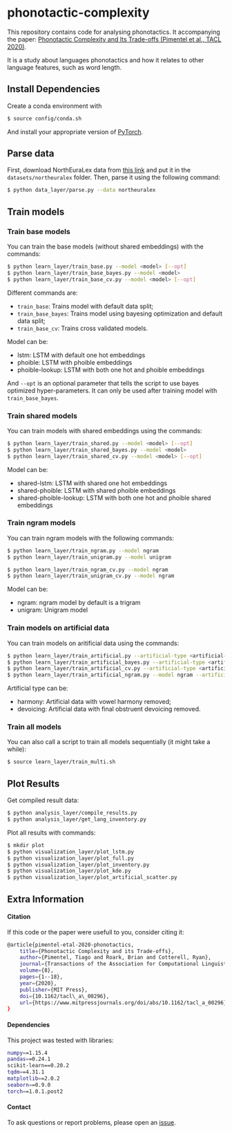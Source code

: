 # phonotactic-complexity

This repository contains code for analysing phonotactics. It accompanying the paper: [Phonotactic Complexity and Its Trade-offs (Pimentel et al., TACL 2020)](https://www.mitpressjournals.org/doi/abs/10.1162/tacl_a_00296).

It is a study about languages phonotactics and how it relates to other language features, such as word length.

## Install Dependencies

Create a conda environment with
```bash
$ source config/conda.sh
```
And install your appropriate version of [PyTorch](https://pytorch.org/get-started/locally/).

## Parse data

First, download NorthEuraLex data from [this link](http://www.northeuralex.org/) and put it in the `datasets/northeuralex` folder.
Then, parse it using the following command:

```bash
$ python data_layer/parse.py --data northeuralex
```

## Train models

### Train base models

You can train the base models (without shared embeddings) with the commands:

```bash
$ python learn_layer/train_base.py --model <model> [--opt]
$ python learn_layer/train_base_bayes.py --model <model>
$ python learn_layer/train_base_cv.py --model <model> [--opt]
```

Different commands are:
* `train_base`: Trains model with default data split;
* `train_base_bayes`: Trains model using bayesing optimization and default data split;
* `train_base_cv`: Trains cross validated models.

Model can be:
* lstm: LSTM with default one hot embeddings
* phoible: LSTM with phoible embeddings
* phoible-lookup: LSTM with both one hot and phoible embeddings


And `--opt` is an optional parameter that tells the script to use bayes optimized hyper-parameters. It can only be used after training model with `train_base_bayes`.

### Train shared models

You can train models with shared embeddings using the commands:
```bash
$ python learn_layer/train_shared.py --model <model> [--opt]
$ python learn_layer/train_shared_bayes.py --model <model>
$ python learn_layer/train_shared_cv.py --model <model> [--opt]
```

Model can be:
* shared-lstm: LSTM with shared one hot embeddings
* shared-phoible: LSTM with shared phoible embeddings
* shared-phoible-lookup: LSTM with both one hot and phoible shared embeddings


### Train ngram models

You can train ngram models with the following commands:
```bash
$ python learn_layer/train_ngram.py --model ngram
$ python learn_layer/train_unigram.py --model unigram

$ python learn_layer/train_ngram_cv.py --model ngram
$ python learn_layer/train_unigram_cv.py --model ngram
```

Model can be:
* ngram: ngram model by default is a trigram
* unigram: Unigram model


### Train models on artificial data

You can train models on aritificial data using the commands:
```bash
$ python learn_layer/train_artificial.py --artificial-type <artificial-type>
$ python learn_layer/train_artificial_bayes.py --artificial-type <artificial-type>
$ python learn_layer/train_artificial_cv.py --artificial-type <artificial-type>
$ python learn_layer/train_artificial_ngram.py --model ngram --artificial-type <artificial-type>
```

Artificial type can be:
* harmony: Artificial data with vowel harmony removed;
* devoicing: Artificial data with final obstruent devoicing removed.


### Train all models

You can also call a script to train all models sequentially (it might take a while):

```bash
$ source learn_layer/train_multi.sh
```

## Plot Results

Get compiled result data:

```bash
$ python analysis_layer/compile_results.py
$ python analysis_layer/get_lang_inventory.py
```

Plot all results with commands:
```bash
$ mkdir plot
$ python visualization_layer/plot_lstm.py
$ python visualization_layer/plot_full.py
$ python visualization_layer/plot_inventory.py
$ python visualization_layer/plot_kde.py
$ python visualization_layer/plot_artificial_scatter.py
```

## Extra Information


#### Citation

If this code or the paper were usefull to you, consider citing it:


```bash
@article{pimentel-etal-2020-phonotactics,
    title={Phonotactic Complexity and its Trade-offs},
    author={Pimentel, Tiago and Roark, Brian and Cotterell, Ryan},
    journal={Transactions of the Association for Computational Linguistics},
    volume={8},
    pages={1--18},
    year={2020},
    publisher={MIT Press},
    doi={10.1162/tacl\_a\_00296},
    url={https://www.mitpressjournals.org/doi/abs/10.1162/tacl_a_00296}
}
```


#### Dependencies

This project was tested with libraries:
```bash
numpy==1.15.4
pandas==0.24.1
scikit-learn==0.20.2
tqdm==4.31.1
matplotlib==2.0.2
seaborn==0.9.0
torch==1.0.1.post2
```

#### Contact

To ask questions or report problems, please open an [issue](https://github.com/tpimentelms/phonotactic-complexity/issues).
